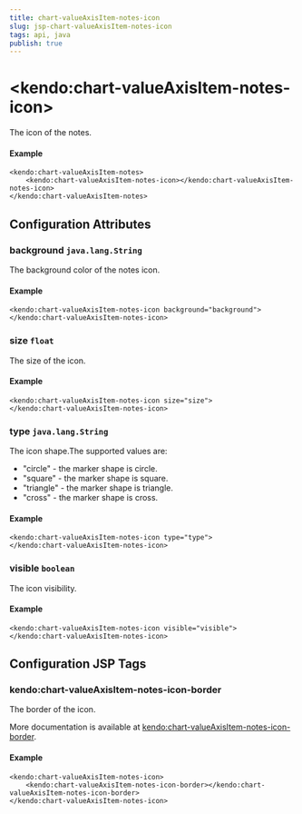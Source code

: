 ```yaml
---
title: chart-valueAxisItem-notes-icon
slug: jsp-chart-valueAxisItem-notes-icon
tags: api, java
publish: true
---
```


# \<kendo:chart-valueAxisItem-notes-icon\>

The icon of the notes.

#### Example
    <kendo:chart-valueAxisItem-notes>
        <kendo:chart-valueAxisItem-notes-icon></kendo:chart-valueAxisItem-notes-icon>
    </kendo:chart-valueAxisItem-notes>

## Configuration Attributes

### background `java.lang.String`

The background color of the notes icon.

#### Example
    <kendo:chart-valueAxisItem-notes-icon background="background">
    </kendo:chart-valueAxisItem-notes-icon>

### size `float`

The size of the icon.

#### Example
    <kendo:chart-valueAxisItem-notes-icon size="size">
    </kendo:chart-valueAxisItem-notes-icon>

### type `java.lang.String`

The icon shape.The supported values are:
* "circle" - the marker shape is circle.
* "square" - the marker shape is square.
* "triangle" - the marker shape is triangle.
* "cross" - the marker shape is cross.

#### Example
    <kendo:chart-valueAxisItem-notes-icon type="type">
    </kendo:chart-valueAxisItem-notes-icon>

### visible `boolean`

The icon visibility.

#### Example
    <kendo:chart-valueAxisItem-notes-icon visible="visible">
    </kendo:chart-valueAxisItem-notes-icon>


##  Configuration JSP Tags

### kendo:chart-valueAxisItem-notes-icon-border

The border of the icon.

More documentation is available at [kendo:chart-valueAxisItem-notes-icon-border](/kendo-ui/api/wrappers/jsp/chart/valueaxisitem-notes-icon-border).

#### Example

    <kendo:chart-valueAxisItem-notes-icon>
        <kendo:chart-valueAxisItem-notes-icon-border></kendo:chart-valueAxisItem-notes-icon-border>
    </kendo:chart-valueAxisItem-notes-icon>

